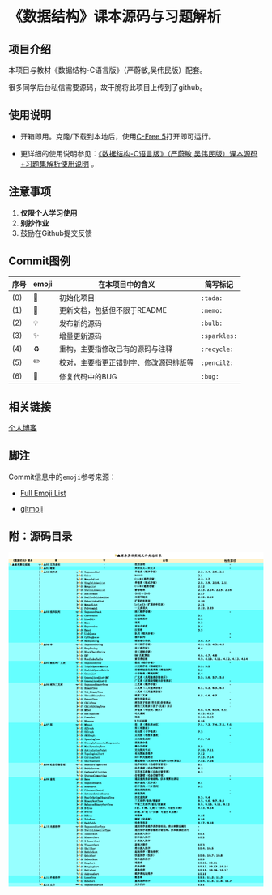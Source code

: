 # 《数据结构》课本源码与习题解析


## 项目介绍

本项目与教材《数据结构-C语言版》（严蔚敏,吴伟民版）配套。

很多同学后台私信需要源码，故干脆将此项目上传到了github。


## 使用说明

*   开箱即用。克隆/下载到本地后，使用[C-Free 5](http://www.programarts.com/cfree_ch/)打开即可运行。

*   更详细的使用说明参见：[《数据结构-C语言版》（严蔚敏,吴伟民版）课本源码+习题集解析使用说明](https://www.cnblogs.com/kangjianwei101/p/5221816.html) 。


## 注意事项

1. **仅限个人学习使用**
2. **别抄作业**
3. 鼓励在Github提交反馈

## Commit图例

| 序号 |   emoji    |           在本项目中的含义           |   简写标记    |
| ---- | ---------- | ---------------------------------- | ------------ |
| (0) | :tada:     | 初始化项目                          | `:tada:`     |
| (1) | :memo:     | 更新文档，包括但不限于README         | `:memo:`     |
| (2) | :bulb:     | 发布新的源码                        | `:bulb:`     |
| (3) | :sparkles: | 增量更新源码                        | `:sparkles:` |
| (4) | :recycle:  | 重构，主要指修改已有的源码与注释      | `:recycle:`  |
| (5) | :pencil2:  | 校对，主要指更正错别字、修改源码排版等 | `:pencil2:`  |
| (6) | :bug:      | 修复代码中的BUG                     | `:bug:`      |


## 相关链接

[个人博客](http://www.cnblogs.com/kangjianwei101) 


## 脚注
    
Commit信息中的`emoji`参考来源：
    
* [Full Emoji List](https://unicode.org/emoji/charts/full-emoji-list.html)   
   
* [gitmoji](https://gitmoji.carloscuesta.me/) 


## 附：源码目录

![《数据结构》源码目录](目录.png) 
